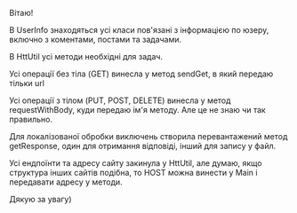 Вітаю! 

В UserInfo знаходяться усі класи пов'язані з інформацією по юзеру, включно з коментами, постами та задачами.

В HttUtil усі методи необхідні для задач.

Усі операції без тіла (GET) винесла у метод sendGet, в який передаю тільки url

Усі операції з тілом (PUT, POST, DELETE) винесла у метод requestWithBody, куди передаю ім'я методу. Але це не знаю чи так правильно.

Для локалізованої обробки виключень створила перевантажений метод getResponse, один для отримання відповіді, інший для запису у файл.

Усі ендпоїнти та адресу сайту закинула у HttUtil, але думаю, якщо структура інших сайтів подібна, то HOST можна винести у Main і передавати адресу у методи.

Дякую за увагу)